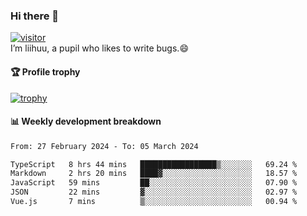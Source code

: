 ### Hi there 👋
[![visitor](https://visitor-badge.glitch.me/badge?page_id=liihuu&right_color=blue)](https://github.com/liihuu)<br>
I’m liihuu, a pupil who likes to write bugs.😄


#### 🏆 Profile trophy
[![trophy](https://github-profile-trophy.vercel.app?username=liihuu&margin-w=16&margin-h=16&rank=-C,-B)](https://github.com/liihuu)


#### 📊 Weekly development breakdown
<!--START_SECTION:waka-->

```txt
From: 27 February 2024 - To: 05 March 2024

TypeScript   8 hrs 44 mins   █████████████████▒░░░░░░░   69.24 %
Markdown     2 hrs 20 mins   ████▓░░░░░░░░░░░░░░░░░░░░   18.57 %
JavaScript   59 mins         ██░░░░░░░░░░░░░░░░░░░░░░░   07.90 %
JSON         22 mins         ▓░░░░░░░░░░░░░░░░░░░░░░░░   02.97 %
Vue.js       7 mins          ▒░░░░░░░░░░░░░░░░░░░░░░░░   00.94 %
```

<!--END_SECTION:waka-->

<!--
**liihuu/liihuu** is a ✨ _special_ ✨ repository because its `README.md` (this file) appears on your GitHub profile.

Here are some ideas to get you started:

- 🔭 I’m currently working on ...
- 🌱 I’m currently learning ...
- 👯 I’m looking to collaborate on ...
- 🤔 I’m looking for help with ...
- 💬 Ask me about ...
- 📫 How to reach me: ...
- 😄 Pronouns: ...
- ⚡ Fun fact: ...
-->
